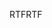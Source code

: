 <span data-ttu-id="43e40-101">RTF</span><span class="sxs-lookup"><span data-stu-id="43e40-101">RTF</span></span>